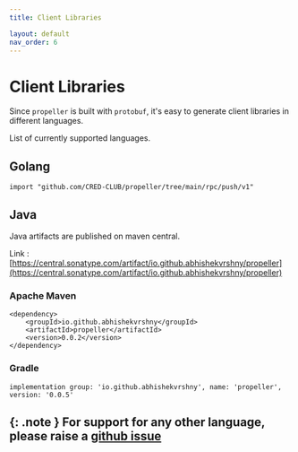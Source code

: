 ```yaml
---
title: Client Libraries

layout: default
nav_order: 6
---
```

# Client Libraries

Since `propeller` is built with `protobuf`, it's easy to generate client libraries in different languages. 

List of currently supported languages.

## Golang

```
import "github.com/CRED-CLUB/propeller/tree/main/rpc/push/v1"
```

## Java

Java artifacts are published on maven central.

Link : [https://central.sonatype.com/artifact/io.github.abhishekvrshny/propeller](https://central.sonatype.com/artifact/io.github.abhishekvrshny/propeller)

### Apache Maven

```
<dependency>
    <groupId>io.github.abhishekvrshny</groupId>
    <artifactId>propeller</artifactId>
    <version>0.0.2</version>
</dependency>
```

### Gradle

```
implementation group: 'io.github.abhishekvrshny', name: 'propeller', version: '0.0.5'
```

{: .note }
For support for any other language, please raise a [github issue](https://github.com/CRED-CLUB/propeller/issues)
---
